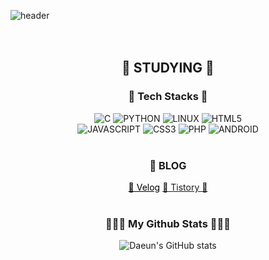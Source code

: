 ![header](https://capsule-render.vercel.app/api?type=waving&color=gradient&height=160&section=header&text=Hi!%20I'm%20Daeun!&fontAlign=50&fontAlignY=70&fontSize=90&fontColor=000000)
<br><br><br>

## <p align=center>🍒 STUDYING 🍒</p>
### <p align=center>📖 Tech Stacks 📖</p>
<div align=center>
<img alt="C" src ="https://img.shields.io/badge/C-A8B9CC.svg?&style=for-the-badge&logo=C&style=plastic&logoColor=white"/> <img alt="PYTHON" src ="https://img.shields.io/badge/PYTHON-3776AB.svg?&style=for-the-badge&logo=PYTHON&style=plastic&logoColor=white"/> <img alt="LINUX" src ="https://img.shields.io/badge/LINUX-FCC624.svg?&style=for-the-badge&logo=LINUX&style=plastic&logoColor=white"/> <img alt="HTML5" src ="https://img.shields.io/badge/HTML5-E34F26.svg?&style=for-the-badge&logo=HTML5&style=plastic&logoColor=white"/><br> <img alt="JAVASCRIPT" src ="https://img.shields.io/badge/JAVASCRIPT-F7DF1E.svg?&style=for-the-badge&logo=JAVASCRIPT&style=plastic&logoColor=white"/> <img alt="CSS3" src ="https://img.shields.io/badge/CSS3-1572B6.svg?&style=for-the-badge&logo=CSS3&style=plastic&logoColor=white"/> <img alt="PHP" src ="https://img.shields.io/badge/PHP-777BB4.svg?&style=for-the-badge&logo=PHP&style=plastic&logoColor=white"/> <img alt="ANDROID" src ="https://img.shields.io/badge/ANDROID STUDIO-3DDC84.svg?&style=for-the-badge&logo=ANDROID STUDIO&style=plastic&logoColor=white"/>
</div>
<br>

### <p align=center>📌 BLOG</p>
<div align=center>
  <a href="https://velog.io/@namdaeun" style="color:black">🤍 Velog</a>
  <a href="https://dacoding.tistory.com">🤍 Tistory 🤍</a>
<br>
<br/>
 
<h3 align="center">👩🏻‍💻 My Github Stats 👩🏻‍💻</h3>
<div align="center">
  
![Daeun's GitHub stats](https://github-readme-stats.vercel.app/api?username=namdaeun&show_icons=true&theme=rose)
</div>
